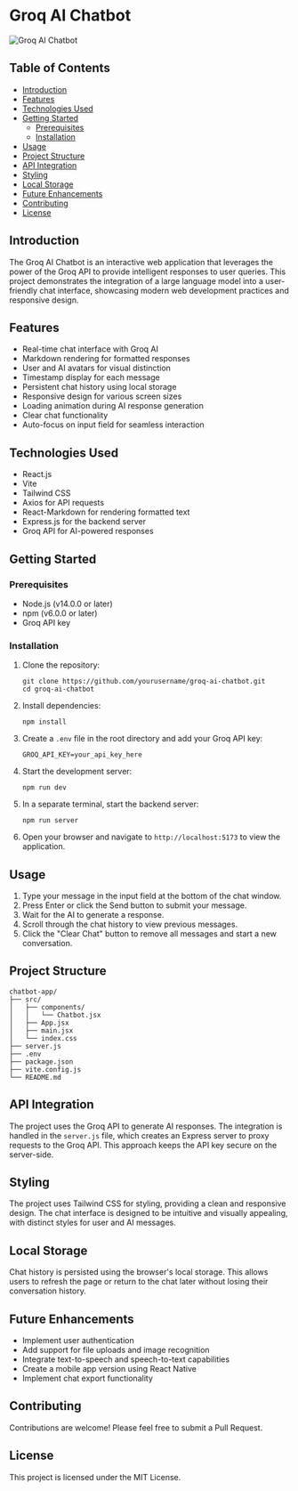 # Groq AI Chatbot

![Groq AI Chatbot](https://api.dicebear.com/6.x/bottts/svg?seed=GroqChatbot&size=200)

## Table of Contents

- [Introduction](#introduction)
- [Features](#features)
- [Technologies Used](#technologies-used)
- [Getting Started](#getting-started)
  - [Prerequisites](#prerequisites)
  - [Installation](#installation)
- [Usage](#usage)
- [Project Structure](#project-structure)
- [API Integration](#api-integration)
- [Styling](#styling)
- [Local Storage](#local-storage)
- [Future Enhancements](#future-enhancements)
- [Contributing](#contributing)
- [License](#license)

## Introduction

The Groq AI Chatbot is an interactive web application that leverages the power of the Groq API to provide intelligent responses to user queries. This project demonstrates the integration of a large language model into a user-friendly chat interface, showcasing modern web development practices and responsive design.

## Features

- Real-time chat interface with Groq AI
- Markdown rendering for formatted responses
- User and AI avatars for visual distinction
- Timestamp display for each message
- Persistent chat history using local storage
- Responsive design for various screen sizes
- Loading animation during AI response generation
- Clear chat functionality
- Auto-focus on input field for seamless interaction

## Technologies Used

- React.js
- Vite
- Tailwind CSS
- Axios for API requests
- React-Markdown for rendering formatted text
- Express.js for the backend server
- Groq API for AI-powered responses

## Getting Started

### Prerequisites

- Node.js (v14.0.0 or later)
- npm (v6.0.0 or later)
- Groq API key

### Installation

1. Clone the repository:
   ```
   git clone https://github.com/yourusername/groq-ai-chatbot.git
   cd groq-ai-chatbot
   ```

2. Install dependencies:
   ```
   npm install
   ```

3. Create a `.env` file in the root directory and add your Groq API key:
   ```
   GROQ_API_KEY=your_api_key_here
   ```

4. Start the development server:
   ```
   npm run dev
   ```

5. In a separate terminal, start the backend server:
   ```
   npm run server
   ```

6. Open your browser and navigate to `http://localhost:5173` to view the application.

## Usage

1. Type your message in the input field at the bottom of the chat window.
2. Press Enter or click the Send button to submit your message.
3. Wait for the AI to generate a response.
4. Scroll through the chat history to view previous messages.
5. Click the "Clear Chat" button to remove all messages and start a new conversation.

## Project Structure

```
chatbot-app/
├── src/
│   ├── components/
│   │   └── Chatbot.jsx
│   ├── App.jsx
│   ├── main.jsx
│   └── index.css
├── server.js
├── .env
├── package.json
├── vite.config.js
└── README.md
```

## API Integration

The project uses the Groq API to generate AI responses. The integration is handled in the `server.js` file, which creates an Express server to proxy requests to the Groq API. This approach keeps the API key secure on the server-side.

## Styling

The project uses Tailwind CSS for styling, providing a clean and responsive design. The chat interface is designed to be intuitive and visually appealing, with distinct styles for user and AI messages.

## Local Storage

Chat history is persisted using the browser's local storage. This allows users to refresh the page or return to the chat later without losing their conversation history.

## Future Enhancements

- Implement user authentication
- Add support for file uploads and image recognition
- Integrate text-to-speech and speech-to-text capabilities
- Create a mobile app version using React Native
- Implement chat export functionality

## Contributing

Contributions are welcome! Please feel free to submit a Pull Request.

## License

This project is licensed under the MIT License.
